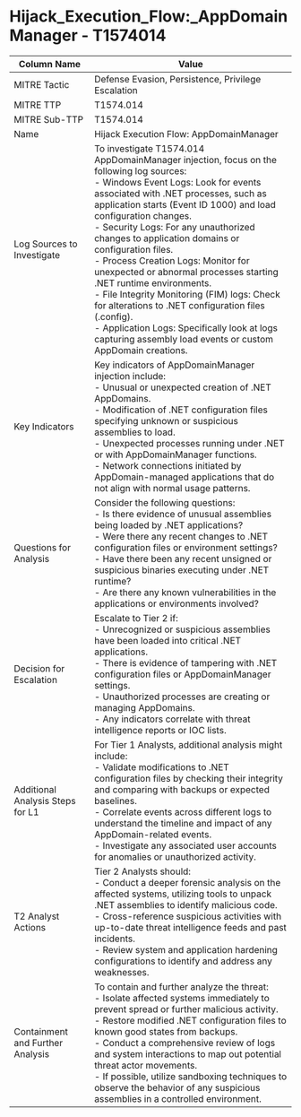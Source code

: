 # Hijack_Execution_Flow:_AppDomainManager - T1574014

| Column Name | Value |
|-------------|-------|
| MITRE Tactic | Defense Evasion, Persistence, Privilege Escalation |
| MITRE TTP | T1574.014 |
| MITRE Sub-TTP | T1574.014 |
| Name | Hijack Execution Flow: AppDomainManager |
| Log Sources to Investigate | To investigate T1574.014 AppDomainManager injection, focus on the following log sources: <br>- Windows Event Logs: Look for events associated with .NET processes, such as application starts (Event ID 1000) and load configuration changes.<br>- Security Logs: For any unauthorized changes to application domains or configuration files.<br>- Process Creation Logs: Monitor for unexpected or abnormal processes starting .NET runtime environments.<br>- File Integrity Monitoring (FIM) logs: Check for alterations to .NET configuration files (.config).<br>- Application Logs: Specifically look at logs capturing assembly load events or custom AppDomain creations. |
| Key Indicators | Key indicators of AppDomainManager injection include:<br>- Unusual or unexpected creation of .NET AppDomains.<br>- Modification of .NET configuration files specifying unknown or suspicious assemblies to load.<br>- Unexpected processes running under .NET or with AppDomainManager functions.<br>- Network connections initiated by AppDomain-managed applications that do not align with normal usage patterns. |
| Questions for Analysis | Consider the following questions:<br>- Is there evidence of unusual assemblies being loaded by .NET applications?<br>- Were there any recent changes to .NET configuration files or environment settings?<br>- Have there been any recent unsigned or suspicious binaries executing under .NET runtime?<br>- Are there any known vulnerabilities in the applications or environments involved? |
| Decision for Escalation | Escalate to Tier 2 if:<br>- Unrecognized or suspicious assemblies have been loaded into critical .NET applications.<br>- There is evidence of tampering with .NET configuration files or AppDomainManager settings.<br>- Unauthorized processes are creating or managing AppDomains.<br>- Any indicators correlate with threat intelligence reports or IOC lists. |
| Additional Analysis Steps for L1 | For Tier 1 Analysts, additional analysis might include:<br>- Validate modifications to .NET configuration files by checking their integrity and comparing with backups or expected baselines.<br>- Correlate events across different logs to understand the timeline and impact of any AppDomain-related events.<br>- Investigate any associated user accounts for anomalies or unauthorized activity. |
| T2 Analyst Actions | Tier 2 Analysts should:<br>- Conduct a deeper forensic analysis on the affected systems, utilizing tools to unpack .NET assemblies to identify malicious code.<br>- Cross-reference suspicious activities with up-to-date threat intelligence feeds and past incidents.<br>- Review system and application hardening configurations to identify and address any weaknesses. |
| Containment and Further Analysis | To contain and further analyze the threat:<br>- Isolate affected systems immediately to prevent spread or further malicious activity.<br>- Restore modified .NET configuration files to known good states from backups.<br>- Conduct a comprehensive review of logs and system interactions to map out potential threat actor movements.<br>- If possible, utilize sandboxing techniques to observe the behavior of any suspicious assemblies in a controlled environment. |
